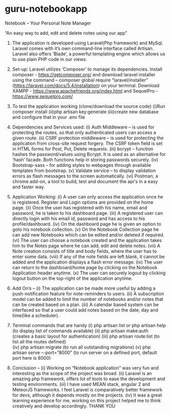 # guru-notebookapp

Notebook – Your Personal Note Manager

“An easy way to add, edit and delete notes using our app”

1)	The application is developed using Laravel(Php framework) and MySql. Laravel comes with it’s own command-line interface called Artisan. Laravel also offers ‘Blade’, a powerful templating engine which allows us to use plain PHP code in our views. 

2)	Set-up: Laravel utilizes ‘Composer’ to manage its dependencies. Install composer - https://getcomposer.org/ and download laravel installer using the command – composer global require “laravel/installer”  (https://laravel.com/docs/5.4/installation) on your terminal. Download XAMPP - https://www.apachefriends.org/index.html and SequelPro -https://www.sequelpro.com/

3)	To test the application working (clone/download the source code)
 (i)Run composer install 
 (ii)php artisan key:generate 
 (iii)create new database and configure that in your .env file

4)	Dependencies and Services used:  (i) Auth Middleware – is used for protecting the routes, so that only authenticated users can access a given route. (ii) CSRF protection middleware – is used for protecting the application from cross-site request forgery. The CSRF token field is set in HTML forms for Post, Put, Delete requests. (iii) bcrypt – function hashes the password/values using Bcrypt. It is used as an alternative for ‘hash’ facade. Both functions help in storing passwords securely. (iv) Bootstrap-sass – for adding styles to webpages through available templates from bootstrap. (v) Validate service – to display validation errors as flash messages to the screen automatically. (vi) Postman, a chrome add-on, a tool to build, test and document the api's in a easy and faster way. 


5)	Application Working: (i) A user can only access the application once he is registered. Register and Login options are provided on the home page. (ii) Once the user has registered with his name,  email and password, he is taken to his dashboard page. (iii) A registered user can directly login with his email id, password and has access to his profile/dashboard. (iv) On the dashboard page he is given an option to goto his notebook collection. (v) On the Notebook Collection page he can add new Notebooks which can be edited and/or deleted if required. (vi) The user can choose a notebook created and the application takes him to the Notes page where he can add, edit and delete notes. (vii) A Note creation consists of title and body fields, where the user has to enter some data. (viii) If any of the note fields are left blank, it cannot be added and the application displays a flash error message. (ix) The user can return to the dashboard/home page by clicking on the Notebook Application header anytime. (x) The user can securely logout by clicking logout button on the top-right of the application anytime. 

6)	Add On’s – (i) The application can be made more useful by adding a push-notification feature for note-reminders to users. (ii) A subscription model can be added to limit the number of notebooks and/or notes that can be created based on a plan. (iii) A calendar based system can be interfaced so that a user could add notes based on the date, day and time(like a scheduler).

7)	Terminal commands that are handy
 (i)	php artisan list or php artisan help (to display list of commands available)
 (ii)	php artisan make:auth (creates a basic layout for authentication)
 (iii)	php artisan route:list (to list all the routes defined)   
 (iv)	php artisan migrate (to run all outstanding migrations)
 (v)	php artisan serve –-port=”8000” (to run server on a defined port, default port here is 8000)
    
8) Conclusion – (i) Working on “Notebook application” was very fun and interesting as the scope of the project was broad. (ii) Laravel is an amazing php framework, offers lot of tools to ease the development and testing environments. (iii) I have used MEAN stack, angular 2 and MeteorJS frameworks. I feel Laravel is comparatively better framework for devs, although it depends mostly on the projects. (iv) It was a great learning experience for me, working on this project helped me to think creatively and develop accordingly. THANK YOU 



